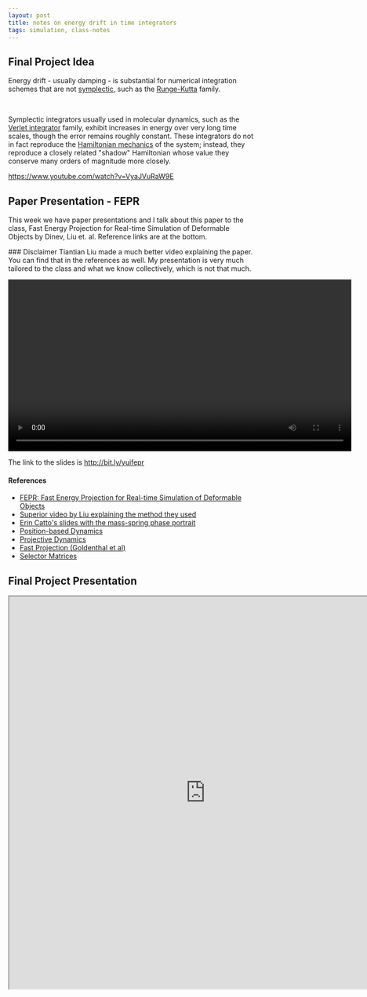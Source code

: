 ```yaml
---
layout: post
title: notes on energy drift in time integrators
tags: simulation, class-notes
---
```


## Final Project Idea

Energy drift - usually damping - is substantial for numerical integration schemes that are not [symplectic](https://en.wikipedia.org/wiki/Symplectic_integrator), such as the [Runge-Kutta](https://en.wikipedia.org/wiki/Runge-Kutta) family.

<img src="http://yuiwei.com/wp-content/uploads/2019/03/Screenshot-2019-03-06-at-12.05.00-PM-1024x619.png" alt="" class="wp-image-394"/>

<img src="http://yuiwei.com/wp-content/uploads/2019/03/Screenshot-2019-03-06-at-12.05.18-PM-1024x628.png" alt="" class="wp-image-395"/>

<img src="http://yuiwei.com/wp-content/uploads/2019/03/Screenshot-2019-03-06-at-12.05.45-PM-1024x542.png" alt="" class="wp-image-396"/>

<img src="http://yuiwei.com/wp-content/uploads/2019/03/Screenshot-2019-03-06-at-12.05.53-PM-1024x597.png" alt="" class="wp-image-397"/>

<img src="http://yuiwei.com/wp-content/uploads/2019/03/Screenshot-2019-03-06-at-12.06.07-PM-1024x634.png" alt="" class="wp-image-398"/>

<img src="http://yuiwei.com/wp-content/uploads/2019/03/Screenshot-2019-03-06-at-12.06.13-PM-1024x642.png" alt="" class="wp-image-399"/>

Symplectic integrators usually used in molecular dynamics, such as the [Verlet integrator](https://en.wikipedia.org/wiki/Verlet_integration) family, exhibit increases in energy over very long time scales, though the error remains roughly constant. These integrators do not in fact reproduce the [Hamiltonian mechanics](https://en.wikipedia.org/wiki/Hamiltonian_mechanics) of the system; instead, they reproduce a closely related "shadow" Hamiltonian whose value they conserve many orders of magnitude more closely. 

https://www.youtube.com/watch?v=VyaJVuRaW9E
<img src="http://www.reactiongifs.com/r/bth.gif" alt=""/>

## Paper Presentation - FEPR

This week we have paper presentations and I talk about this paper to the class, Fast Energy Projection for Real-time Simulation of Deformable Objects by Dinev, Liu et. al. Reference links are at the bottom.

<div class="message">
### Disclaimer
Tiantian Liu made a much better video explaining the paper. You can find that in the references as well. My presentation is very much tailored to the class and what we know collectively, which is not that much.
</div>

<video controls width=700 src="http://yuiwei.com/wp-content/uploads/2019/04/my-fepr-presentation.mp4"></video>

The link to the slides is http://bit.ly/yuifepr


#### References
- [FEPR: Fast Energy Projection for Real-time Simulation of Deformable Objects](https://www.cs.utah.edu/~ladislav/dinev18FEPR/dinev18FEPR.html)
- [Superior video by Liu explaining the method they used](https://www.youtube.com/watch?v=xyB-VlesB-M)
- [Erin Catto's slides with the mass-spring phase portrait](http://box2d.org/files/GDC2015/ErinCatto_NumericalMethods.pdf)
- [Position-based Dynamics](http://matthias-mueller-fischer.ch/publications/posBasedDyn.pdf)
- [Projective Dynamics](https://www.cs.utah.edu/~ladislav/bouaziz14projective/bouaziz14projective.pdf)
- [Fast Projection (Goldenthal et al)](http://www.cs.columbia.edu/cg/pdfs/131-ESIC.pdf)
- [Selector Matrices](https://stanford.edu/class/ee103/lectures/matrix_examples_slides.pdf)

## Final Project Presentation

<iframe src="https://drive.google.com/file/d/1sxFrRZN9afnka3dR_s0ui9CiJLRZiG28/preview" width="800" height="800"></iframe>